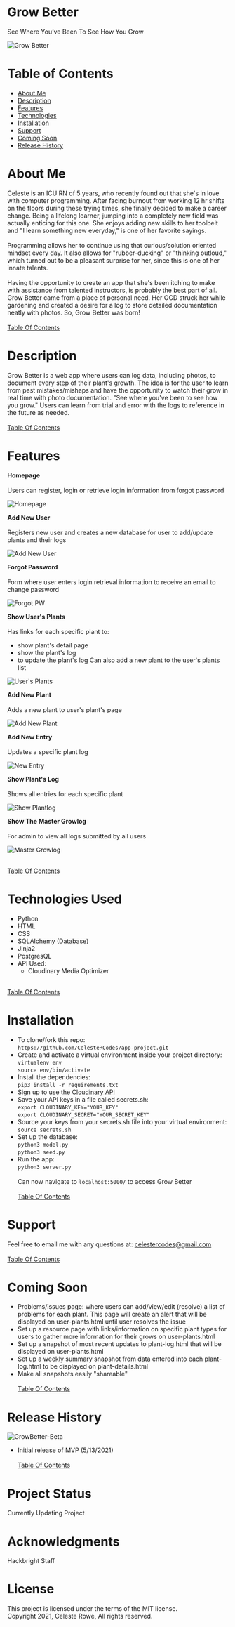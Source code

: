 

# Grow Better
See Where You’ve Been To See How You Grow <br>

![Grow Better](https://github.com/CelesteRCodes/app-project/blob/main/static/img/logo.jpg) 

# <a name="table-contents">
# Table of Contents
* [About Me](#about-me)
* [Description](#description)
* [Features](#features)
* [Technologies](#tech)
* [Installation](#install)
* [Support](#support)
* [Coming Soon](#comming-soon)
* [Release History](#release-history)


# <a name="about-me">
# About Me
Celeste is an ICU RN of 5 years, who recently found out that she's in love with computer programming. After facing burnout from working 12 hr shifts on the floors during these trying times, she finally decided to make a career change. Being a lifelong learner, jumping into a completely new field was actually enticing for this one. She enjoys adding new skills to her toolbelt and "I learn something new everyday," is one of her favorite sayings. <br><br>
Programming allows her to continue using that curious/solution oriented mindset every day. It also allows for "rubber-ducking" or "thinking outloud," which turned out to be a pleasant surprise for her, since this is one of her innate talents.<br><br>
Having the opportunity to create an app that she's been itching to make with assistance from talented instructors, is probably the best part of all. Grow Better came from a place of personal need. Her OCD struck her while gardening and created a desire for a log to store detailed documentation neatly with photos. So, Grow Better was born!  </a> <br><br>
[Table Of Contents](#table-contents)

# <a name="description">
# Description
Grow Better is a web app where users can log data, including photos, to document every step of their plant's growth. The idea is for the user to learn from past mistakes/mishaps and have the opportunity to watch their grow in real time with photo documentation. "See where you've been to see how you grow." Users can learn from trial and error with the logs to reference in the future as needed. 
</a><br><br>
[Table Of Contents](#table-contents)

# <a name="feautures">
# Features

**Homepage** <br><br>
Users can register, login or retrieve login information from forgot password 


![Homepage](https://github.com/CelesteRCodes/app-project/blob/main/static/img/printscreen/homepage.jpg)   

**Add New User** <br><br>
Registers new user and creates a new database for user to add/update plants and their logs 
 

![Add New User](https://github.com/CelesteRCodes/app-project/blob/main/static/img/printscreen/newuser.jpg) 

**Forgot Password** <br><br>
Form where user enters login retrieval information to receive an email to change password 


![Forgot PW](https://github.com/CelesteRCodes/app-project/blob/main/static/img/printscreen/forgotpw.jpg) 

**Show User's Plants** <br><br>
Has links for each specific plant to:
* show plant's detail page
* show the plant's log
* to update the plant's log
Can also add a new plant to the user's plants list 

![User's Plants](https://github.com/CelesteRCodes/app-project/blob/main/static/img/printscreen/userplants.jpg)

**Add New Plant** <br><br>
Adds a new plant to user's plant's page 
 

![Add New Plant](https://github.com/CelesteRCodes/app-project/blob/main/static/img/printscreen/newplant.jpg) 

**Add New Entry** <br><br>
Updates a specific plant log 


![New Entry](https://github.com/CelesteRCodes/app-project/blob/main/static/img/printscreen/newentry.jpg) 

**Show Plant's Log** <br><br>
Shows all entries for each specific plant 


![Show Plantlog](https://github.com/CelesteRCodes/app-project/blob/main/static/img/printscreen/plantlog.jpg) 

**Show The Master Growlog** <br><br>
For admin to view all logs submitted by all users 


![Master Growlog](https://github.com/CelesteRCodes/app-project/blob/main/static/img/printscreen/masterlog.jpg) 

</a><br>
[Table Of Contents](#table-contents)


# <a name="tech">
# Technologies Used
* Python
* HTML
* CSS
* SQLAlchemy (Database)
* Jinja2
* PostgresQL
* API Used:
    * Cloudinary Media Optimizer

</a><br>
[Table Of Contents](#table-contents)

# <a name="install">
# Installation
   * To clone/fork this repo: <br>
    `https://github.com/CelesteRCodes/app-project.git`
* Create and activate a virtual environment inside your project directory: <br>
        `virtualenv env` <br>
        `source env/bin/activate`
* Install the dependencies: <br>
        `pip3 install -r requirements.txt`
* Sign up to use the [Cloudinary API](https://cloudinary.com/?utm_source=google&utm_medium=cpc&utm_campaign=Abrand&utm_content=507572878502&utm_term=cloudinary%20api&gclid=Cj0KCQjwvr6EBhDOARIsAPpqUPFrfsru9mbQuY89JR800DOLyWVIOvPx-99ZvFboVEupJBZ3Br41S7AaAgzgEALw_wcB) 
* Save your API keys in a file called secrets.sh: <br>
        `export CLOUDINARY_KEY="YOUR_KEY"` <br>
        `export CLOUDINARY_SECRET="YOUR_SECRET_KEY"`
* Source your keys from your secrets.sh file into your virtual environment: <br>
        `source secrets.sh`
* Set up the database: <br>
        `python3 model.py` <br>
        `python3 seed.py`
* Run the app: <br>
        `python3 server.py`
        <br><br>
Can now navigate to `localhost:5000/` to access Grow Better
</a><br><br>
[Table Of Contents](#table-contents)


# <a name="support"> 
# Support
Feel free to email me with any questions at: celestercodes@gmail.com 
</a><br><br>
[Table Of Contents](#table-contents)

# <a name="coming-soon">
# Coming Soon
* Problems/issues page: where users can add/view/edit (resolve) a list of problems for each plant.
This page will create an alert that will be displayed on user-plants.html until user resolves the issue
* Set up a resource page with links/information on specific plant types for users to gather more information for their grows on user-plants.html
* Set up a snapshot of most recent updates to plant-log.html that will be displayed on user-plants.html
* Set up a weekly summary snapshot from data entered into each plant-log.html to be displayed on plant-details.html 
* Make all snapshots easily "shareable" 
</a><br><br>
[Table Of Contents](#table-contents)

# <a name="release-history">
# Release History
![GrowBetter-Beta](https://img.shields.io/badge/GrowBetter-0.1.0-evergreen.svg) 
* Initial release of MVP (5/13/2021)
</a><br><br>
[Table Of Contents](#table-contents)


# Project Status
Currently Updating Project

# Acknowledgments
Hackbright Staff 


# License
This project is licensed under the terms of the MIT license. <br>
Copyright 2021, Celeste Rowe, All rights reserved.

